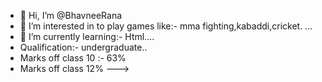 - 👋 Hi, I’m @BhavneeRana
- 👀 I’m interested in to play games like:- mma fighting,kabaddi,cricket. ...
- 🌱 I’m currently learning:- Html....
- Qualification:- undergraduate..
- Marks off class 10 :- 63%
- Marks off class 12%
--->
